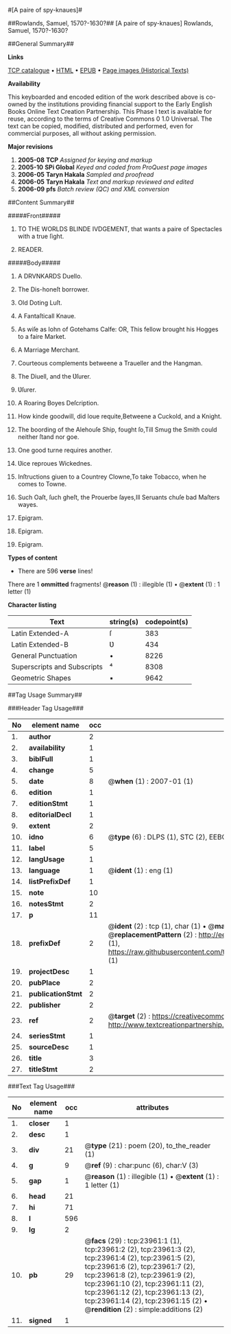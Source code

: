 #[A paire of spy-knaues]#

##Rowlands, Samuel, 1570?-1630?##
[A paire of spy-knaues]
Rowlands, Samuel, 1570?-1630?

##General Summary##

**Links**

[TCP catalogue](http://www.ota.ox.ac.uk/tcp/)  • 
[HTML](http://tei.it.ox.ac.uk/tcp/Texts-HTML/free/A11/A11136.html)  • 
[EPUB](http://tei.it.ox.ac.uk/tcp/Texts-EPUB/free/A11/A11136.epub) • 
[Page images (Historical Texts)](https://data.historicaltexts.jisc.ac.uk/view?pubId=eebo-21417818e&pageId=eebo-21417818e-23961-1)

**Availability**

This keyboarded and encoded edition of the
	       work described above is co-owned by the institutions
	       providing financial support to the Early English Books
	       Online Text Creation Partnership. This Phase I text is
	       available for reuse, according to the terms of Creative
	       Commons 0 1.0 Universal. The text can be copied,
	       modified, distributed and performed, even for
	       commercial purposes, all without asking permission.

**Major revisions**

1. __2005-08__ __TCP__ *Assigned for keying and markup*
1. __2005-10__ __SPi Global__ *Keyed and coded from ProQuest page images*
1. __2006-05__ __Taryn Hakala__ *Sampled and proofread*
1. __2006-05__ __Taryn Hakala__ *Text and markup reviewed and edited*
1. __2006-09__ __pfs__ *Batch review (QC) and XML conversion*

##Content Summary##

#####Front#####

1. TO THE WORLDS BLINDE IVDGEMENT, that wants a paire of Spectacles with a true ſight.

1. READER.

#####Body#####

1. A DRVNKARDS Duello.

1. The Dis-honeſt borrower.

1. Old Doting Luſt.

1. A Fantaſticall Knaue.

1. As wiſe as Iohn of Gotehams Calfe: OR, This fellow brought his Hogges to a faire Market.

1. A Marriage Merchant.

1. Courteous complements betweene a Traueller and the Hangman.

1. The Diuell, and the Ʋſurer.

1. Ʋſurer.

1. A Roaring Boyes Deſcription.

1. How kinde goodwill, did loue requite,Betweene a Cuckold, and a Knight.

1. The boording of the Alehouſe Ship, fought ſo,Till Smug the Smith could neither ſtand nor goe.

1. One good turne requires another.

1. Ʋice reproues Wickednes.

1. Inſtructions giuen to a Countrey Clowne,To take Tobacco, when he comes to Towne.

1. Such Oaſt, ſuch gheſt, the Prouerbe ſayes,Ill Seruants chuſe bad Maſters wayes.

1. Epigram.

1. Epigram.

1. Epigram.

**Types of content**

  * There are 596 **verse** lines!

There are 1 **ommitted** fragments! 
 @__reason__ (1) : illegible (1)  •  @__extent__ (1) : 1 letter (1)

**Character listing**


|Text|string(s)|codepoint(s)|
|---|---|---|
|Latin Extended-A|ſ|383|
|Latin Extended-B|Ʋ|434|
|General Punctuation|•|8226|
|Superscripts             and Subscripts|⁴|8308|
|Geometric Shapes|▪|9642|

##Tag Usage Summary##

###Header Tag Usage###

|No|element name|occ|attributes|
|---|---|---|---|
|1.|__author__|2||
|2.|__availability__|1||
|3.|__biblFull__|1||
|4.|__change__|5||
|5.|__date__|8| @__when__ (1) : 2007-01 (1)|
|6.|__edition__|1||
|7.|__editionStmt__|1||
|8.|__editorialDecl__|1||
|9.|__extent__|2||
|10.|__idno__|6| @__type__ (6) : DLPS (1), STC (2), EEBO-CITATION (1), OCLC (1), VID (1)|
|11.|__label__|5||
|12.|__langUsage__|1||
|13.|__language__|1| @__ident__ (1) : eng (1)|
|14.|__listPrefixDef__|1||
|15.|__note__|10||
|16.|__notesStmt__|2||
|17.|__p__|11||
|18.|__prefixDef__|2| @__ident__ (2) : tcp (1), char (1)  •  @__matchPattern__ (2) : ([0-9\-]+):([0-9IVX]+) (1), (.+) (1)  •  @__replacementPattern__ (2) : http://eebo.chadwyck.com/downloadtiff?vid=$1&page=$2 (1), https://raw.githubusercontent.com/textcreationpartnership/Texts/master/tcpchars.xml#$1 (1)|
|19.|__projectDesc__|1||
|20.|__pubPlace__|2||
|21.|__publicationStmt__|2||
|22.|__publisher__|2||
|23.|__ref__|2| @__target__ (2) : https://creativecommons.org/publicdomain/zero/1.0/ (1), http://www.textcreationpartnership.org/docs/. (1)|
|24.|__seriesStmt__|1||
|25.|__sourceDesc__|1||
|26.|__title__|3||
|27.|__titleStmt__|2||


###Text Tag Usage###

|No|element name|occ|attributes|
|---|---|---|---|
|1.|__closer__|1||
|2.|__desc__|1||
|3.|__div__|21| @__type__ (21) : poem (20), to_the_reader (1)|
|4.|__g__|9| @__ref__ (9) : char:punc (6), char:V (3)|
|5.|__gap__|1| @__reason__ (1) : illegible (1)  •  @__extent__ (1) : 1 letter (1)|
|6.|__head__|21||
|7.|__hi__|71||
|8.|__l__|596||
|9.|__lg__|2||
|10.|__pb__|29| @__facs__ (29) : tcp:23961:1 (1), tcp:23961:2 (2), tcp:23961:3 (2), tcp:23961:4 (2), tcp:23961:5 (2), tcp:23961:6 (2), tcp:23961:7 (2), tcp:23961:8 (2), tcp:23961:9 (2), tcp:23961:10 (2), tcp:23961:11 (2), tcp:23961:12 (2), tcp:23961:13 (2), tcp:23961:14 (2), tcp:23961:15 (2)  •  @__rendition__ (2) : simple:additions (2)|
|11.|__signed__|1||
